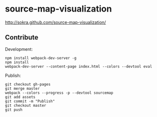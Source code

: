 # source-map-visualization

http://sokra.github.com/source-map-visualization/

## Contribute

Development:

``` text
npm install webpack-dev-server -g
npm install
webpack-dev-server --content-page index.html --colors --devtool eval
```

Publish:

``` text
git checkout gh-pages
git merge master
webpack --colors --progress -p --devtool sourcemap
git add assets
git commit -m "Publish"
git checkout master
git push
```